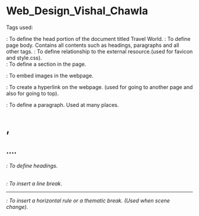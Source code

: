 # Web_Design_Vishal_Chawla




Tags used:
<head>: To define the head portion of the document titled Travel World.
 
<body>: To define page body. Contains all contents such as headings, paragraphs and all other tags.

<link>: To define relationship to the external resource.(used for favicon and style.css).

<div>: To define a section in the page.

<img>: To embed images in the webpage.

<a>: To create a hyperlink on the webpage. (used for going to another page and also for going to top).

<p>: To define a paragraph. Used at many places.

<h1>,<h2>....<h6>: To define headings.

<br>: To insert a line break.

<hr>: To insert a horizontal rule or a thematic break. (Used when scene change).

<title>: To specify title of webpage.

<ul>: To represent unordered list of items. (used for list of the items used for top picks).

<table>: To define a table. (used to list Place Country,Images and Highlights).

<th>: To define header cell and is bold(used for Place Country,Images and Highlights).

<td>: To define data cell in the table.

<form>: To represent a document section containing interactive controls for submitting information.(used for contact us to get details).

<label>: To define label for several elements. (used in forms to show the details that needs to provided in there in the form).

<input>: To create interactive controls for forms in order to accept data from the user. (used text, email, checkbox, radio).

<button>: To create clickable buttons on the web page. (used for submit button).
